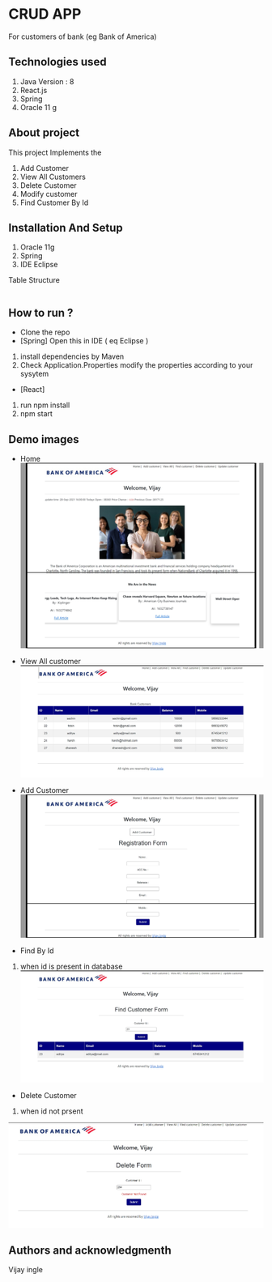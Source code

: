 # CRUD APP
For customers of bank (eg Bank of America)
## Technologies used
1. Java Version : 8
2. React.js
3. Spring
4. Oracle 11 g

## About project

This project Implements the 
1. Add Customer
2. View All Customers
3. Delete Customer 
4. Modify customer
5. Find Customer By Id

## Installation And Setup
1. Oracle 11g
2. Spring
3. IDE Eclipse


Table Structure
```

```

## How to run ?
- Clone the repo
- [Spring] Open this in IDE ( eq Eclipse )
1. install dependencies by Maven
2. Check Application.Properties modify the properties according to your sysytem

- [React] 
1. run npm install
2. npm start

## Demo images
- Home
![Home page](CrudApp/Home.jpg)

- View All customer
![Home page](CrudApp/ViewAll.jpg)

- Add Customer
![Home page](CrudApp/add.jpg)

- Find By Id 
1. when id is present in database
![Home page](CrudApp/FindById.jpg)

- Delete Customer
1. when id not prsent

![Home page](CrudApp/deleteNotFound.jpg)


## Authors and acknowledgmenth
 Vijay ingle
